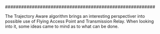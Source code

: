 ########################################################

The Trajectory Aware algorithm brings an interesting perspectiver into possible use of Flying Access Point and Transmission Relay.
When looking into it, some ideas came to mind as to what can be done. 